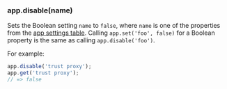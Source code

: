 <!---
 Copyright (c) 2016 StrongLoop, IBM, and Express Contributors
 License: MIT
-->

<h3 id='app.disable'>app.disable(name)</h3>

Sets the Boolean setting `name` to `false`, where `name` is one of the properties from the [app settings table](#app.settings.table).
Calling `app.set('foo', false)` for a Boolean property is the same as calling `app.disable('foo')`.

For example:

```js
app.disable('trust proxy');
app.get('trust proxy');
// => false
```
